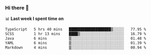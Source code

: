 ### Hi there 👋

<!--
**DBvc/DBvc** is a ✨ _special_ ✨ repository because its `README.md` (this file) appears on your GitHub profile.

Here are some ideas to get you started:

- 🔭 I’m currently working on ...
- 🌱 I’m currently learning ...
- 👯 I’m looking to collaborate on ...
- 🤔 I’m looking for help with ...
- 💬 Ask me about ...
- 📫 How to reach me: ...
- 😄 Pronouns: ...
- ⚡ Fun fact: ...
-->

📊 **Last week I spent time on**
<!--START_SECTION:waka-->

```txt
TypeScript   5 hrs 40 mins   ███████████████████▒░░░░░   77.95 %
SCSS         1 hr 13 mins    ████▒░░░░░░░░░░░░░░░░░░░░   16.79 %
Java         6 mins          ▒░░░░░░░░░░░░░░░░░░░░░░░░   01.48 %
YAML         6 mins          ▒░░░░░░░░░░░░░░░░░░░░░░░░   01.39 %
Markdown     4 mins          ▒░░░░░░░░░░░░░░░░░░░░░░░░   00.94 %
```

<!--END_SECTION:waka-->
